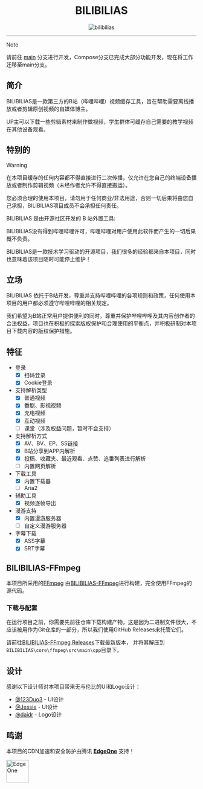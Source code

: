 <div align="center">

# BILIBILIAS

![bilibilias](https://socialify.git.ci/1250422131/bilibilias/image?custom_description=%E4%BE%BF%E6%8D%B7%E7%9A%84%E7%BC%93%E5%AD%98B%E7%AB%99%E8%A7%86%E9%A2%91%E5%92%8C%E7%95%AA%E5%89%A7&description=1&forks=1&language=1&logo=https%3A%2F%2Fi0.hdslb.com%2Fbfs%2Fim_new%2Fda04832e1000648bef279aa2b2b73a52351201307.png&name=1&owner=1&pattern=Circuit+Board&stargazers=1&theme=Light)



</div>

---

> [!NOTE]
> 请前往 [main](https://github.com/1250422131/bilibilias/) 分支进行开发，Compose分支已完成大部分功能开发，现在将工作迁移至main分支。

## 简介

BILIBILIAS是一款第三方的B站（哔哩哔哩）视频缓存工具，旨在帮助需要离线播放或者剪辑原创视频的自媒体博主。

UP主可以下载一些剪辑素材来制作做视频，学生群体可缓存自己需要的教学视频在其他设备观看。

## 特别的

> [!WARNING]
> 在本项目缓存的任何内容都不得直接进行二次传播，仅允许在您自己的终端设备播放或者制作剪辑视频（未经作者允许不得直接搬运）。
>
> 您必须合理的使用本项目，请勿用于任何商业/非法用途，否则一切后果将由您自己承担，BILIBILIAS项目成员不会承担任何责任。

BILIBILIAS 是由开源社区开发的 B 站外置工具:

BILIBILIAS没有得到哔哩哔哩许可，哔哩哔哩对用户使用此软件而产生的一切后果概不负责。

BILIBILIAS是一款技术学习驱动的开源项目，我们很多的经验都来自本项目，同时也意味着该项目随时可能停止维护！


## 立场

BILIBILIAS 依托于B站开发，尊重并支持哔哩哔哩的各项规则和政策，任何使用本项目的用户都必须遵守哔哩哔哩的相关规定。

我们希望为B站正常用户提供便利的同时，尊重并保护哔哩哔哩及其内容创作者的合法权益，项目也在积极的探索版权保护和合理使用的平衡点，并积极研制对本项目下载内容的版权保护措施。

## 特征

- 登录
    - [x] 扫码登录
    - [x] Cookie登录
- 支持解析类型
    - [x] 普通视频
    - [x] 番剧、影视视频
    - [x] 充电视频
    - [x] 互动视频
    - [ ] 课堂（涉及权益问题，暂时不会支持）
- 支持解析方式
    - [x] AV、BV、EP、SS链接
    - [x] B站分享到APP内解析
    - [x] 投稿、收藏夹、最近观看、点赞、追番列表进行解析
    - [ ] 内置网页解析
- 下载工具
    - [x] 内置下载器
    - [ ] Aria2
- 辅助工具
    - [x] 视频逐帧导出
- 漫游支持
    - [x] 内置漫游服务器
    - [ ] 自定义漫游服务器
- 字幕下载
    - [x] ASS字幕
    - [x] SRT字幕

## BILIBILIAS-FFmpeg

本项目所采用的[FFmpeg](https://github.com/FFmpeg/FFmpeg/)
由[BILIBILIAS-FFmpeg](https://github.com/1250422131/bilibilias-ffmpeg)进行构建，完全使用FFmpeg的源代码。

### 下载与配置

在运行项目之前，你需要先前往仓库下载构建产物，这是因为二进制文件很大，不应该被用作为Git仓库的一部分，所以我们使用GitHub
Releases来托管它们。

请前往[BILIBILIAS-FFmpeg Releases](https://github.com/1250422131/bilibilias-ffmpeg/releases)下载最新版本，
并将其解压到`BILIBILIAS\core\ffmpeg\src\main\cpp`目录下。

## 设计

感谢以下设计师对本项目带来无与伦比的UI和Logo设计：

- [@123Duo3](https://github.com/123Duo3) - UI设计
- [@Jessie](https://jmkd.xyz/) - UI设计
- [@daidr](https://github.com/daidr) - Logo设计

## 鸣谢

本项目的CDN加速和安全防护由腾讯 **[EdgeOne](https://edgeone.ai/?from=github)** 支持！

[<img src="https://edgeone.ai/_next/static/media/headLogo.daeb48ad.png?auto=format&fit=max&w=64"
alt="EdgeOne"
height="60">](https://edgeone.ai/?from=github)
